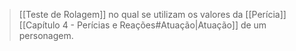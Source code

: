 > [[Teste de Rolagem]] no qual se utilizam os valores da [[Perícia]] [[Capítulo 4 - Perícias e Reações#Atuação|Atuação]] de um personagem.